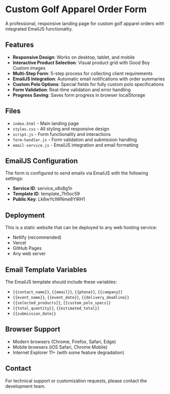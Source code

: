 # Custom Golf Apparel Order Form

A professional, responsive landing page for custom golf apparel orders with integrated EmailJS functionality.

## Features

- **Responsive Design**: Works on desktop, tablet, and mobile
- **Interactive Product Selection**: Visual product grid with Good Boy Custom images
- **Multi-Step Form**: 5-step process for collecting client requirements
- **EmailJS Integration**: Automatic email notifications with order summaries
- **Custom Polo Options**: Special fields for fully custom polo specifications
- **Form Validation**: Real-time validation and error handling
- **Progress Saving**: Saves form progress in browser localStorage

## Files

- `index.html` - Main landing page
- `styles.css` - All styling and responsive design
- `script.js` - Form functionality and interactions
- `form-handler.js` - Form validation and submission handling
- `email-service.js` - EmailJS integration and email formatting

## EmailJS Configuration

The form is configured to send emails via EmailJS with the following settings:
- **Service ID**: service_x8s8g1n
- **Template ID**: template_7h0oc59
- **Public Key**: Lk6wYcIWNme8YlRH1

## Deployment

This is a static website that can be deployed to any web hosting service:
- Netlify (recommended)
- Vercel
- GitHub Pages
- Any web server

## Email Template Variables

The EmailJS template should include these variables:
- `{{contact_name}}`, `{{email}}`, `{{phone}}`, `{{company}}`
- `{{event_name}}`, `{{event_date}}`, `{{delivery_deadline}}`
- `{{selected_products}}`, `{{custom_polo_specs}}`
- `{{total_quantity}}`, `{{estimated_total}}`
- `{{submission_date}}`

## Browser Support

- Modern browsers (Chrome, Firefox, Safari, Edge)
- Mobile browsers (iOS Safari, Chrome Mobile)
- Internet Explorer 11+ (with some feature degradation)

## Contact

For technical support or customization requests, please contact the development team.